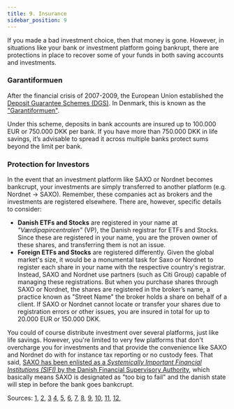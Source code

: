```yaml
---
title: 9. Insurance
sidebar_position: 9
---
```

If you made a bad investment choice, then that money is gone. However, in situations like your bank or investment platform going bankrupt, there are protections in place to recover some of your funds in both saving accounts and investments.

### Garantiformuen
After the financial crisis of 2007-2009, the European Union established the [Deposit Guarantee Schemes (DGS)](https://finance.ec.europa.eu/banking/banking-regulation/deposit-guarantee-schemes_en). In Denmark, this is known as the ["Garantiformuen"](https://www.fs.dk/garantiformuen/om-garantiformuen).

Under this scheme, deposits in bank accounts are insured up to 100.000 EUR or 750.000 DKK per bank. If you have more than 750.000 DKK in life savings, it’s advisable to spread it across multiple banks protect sums beyond the limit per bank.

### Protection for Investors
In the event that an investment platform like SAXO or Nordnet becomes bankcrupt, your investments are simply transferred to another platform (e.g. Nordnet -> SAXO). Remember, these companies act as brokers and the investments are registered elsewhere. There are, however, specific details to consider:
- **Danish ETFs and Stocks** are registered in your name at _"Værdipapircentralen"_ (VP), the Danish registrar for ETFs and Stocks. Since these are registered in your name, you are the proven owner of these shares, and transferring them is not an issue.
- **Foreign ETFs and Stocks** are registered differently. Given the global market's size, it would be a monumental task for Saxo or Nordnet to register each share in your name with the respective country's registrar. Instead, SAXO and Nordnet use partners (such as Citi Group) capable of managing these registrations. But when you purchase shares through SAXO or Nordnet, the shares are registered in the broker’s name, a practice known as "Street Name" the broker holds a share on behalf of a client. If SAXO or Nordnet cannot locate or transfer your shares due to registration errors or other issues, you are insured in total for up to 20.000 EUR or 150.000 DKK.

You could of course distribute investment over several platforms, just like life savings. However, you're limited to very few platforms that don't overcharge you for investments and that provide the convenience like SAXO and Nordnet do with for instance tax reporting or no custody fees.
That said, [SAXO has been enlisted as a _Systemically Important Financial Institutions (SIFI)_ by the Danish Financial Supervisory Authority](https://www.em.dk/aktuelt/nyheder/2023/jun/saxo-bank-udpeges-som-sifi), which basically means SAXO is designated as "too big to fail" and the danish state will step in before the bank goes bankcrupt.

Sources: [1](https://www.nordnet.dk/dk/info/indskudsgaranti-og-investorbeskyttelse), [2](https://cdn.prod.nntech.io/pdf/da-DK/information_insattningsgaranti.pdf), [3](https://www.fs.dk/garantiformuen/hvordan-er-jeg-sikret-hvis-mit-institut-gaar-konkurs) [4](https://www.reddit.com/r/aktietips/comments/1bjcxp5/comment/kvuzm1c/), [5](https://www.reddit.com/r/dkfinance/comments/15m8h33/comment/jvf3wwi/), [6](https://www.reddit.com/r/dkfinance/comments/10cgsib/comment/j4fnntt/), [7](https://www.reddit.com/r/dkfinance/comments/w0kmh9/comment/igeuxng/), [8](https://www.reddit.com/r/aktietips/comments/1bjcxp5/comment/kvuzm1c/), [9](https://www.reddit.com/r/GMEdk/comments/q0sjoj/comment/hfed0ti/), [10](https://www.reddit.com/r/GMEdk/comments/q0sjoj/comment/hfajrba/), [11](https://www.reddit.com/r/GMEdk/comments/q0sjoj/comment/hfbopmb/), [12](https://www.reddit.com/r/eupersonalfinance/comments/1cvs9jv/comment/l4r909w/), 
